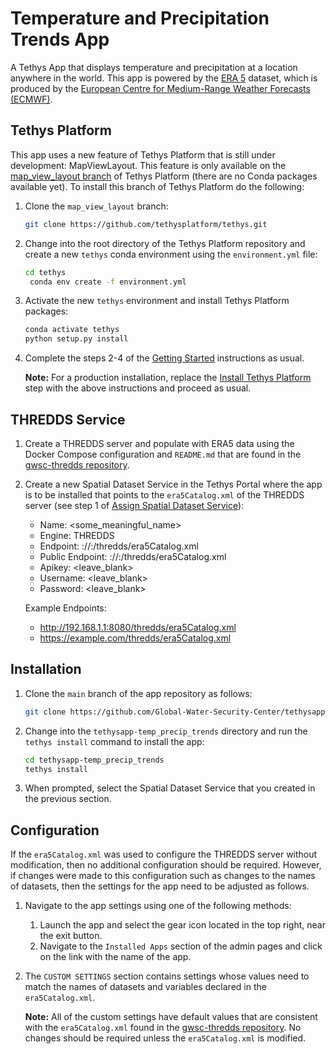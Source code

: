 # Temperature and Precipitation Trends App

A Tethys App that displays temperature and precipitation at a location anywhere in the world. This app is powered by the [ERA 5](https://www.ecmwf.int/en/forecasts/dataset/ecmwf-reanalysis-v5) dataset, which is produced by the [European Centre for Medium-Range Weather Forecasts (ECMWF)](https://www.ecmwf.int/).

## Tethys Platform

This app uses a new feature of Tethys Platform that is still under development: MapViewLayout. This feature is only available on the [map_view_layout branch](https://github.com/tethysplatform/tethys/tree/map_view_layout) of Tethys Platform (there are no Conda packages available yet). To install this branch of Tethys Platform do the following:

1. Clone the `map_view_layout` branch:

   ```bash
   git clone https://github.com/tethysplatform/tethys.git
   ```

2. Change into the root directory of the Tethys Platform repository and create a new `tethys` conda environment using the `environment.yml` file:

   ```bash
   cd tethys
    conda env create -f environment.yml
   ```

3. Activate the new `tethys` environment and install Tethys Platform packages:

   ```bash
   conda activate tethys
   python setup.py install
   ```

4. Complete the steps 2-4 of the [Getting Started](http://docs.tethysplatform.org/en/stable/installation.html) instructions as usual.

   **Note:** For a production installation, replace the [Install Tethys Platform](http://docs.tethysplatform.org/en/stable/installation/production/installation.html#id1) step with the above instructions and proceed as usual.

## THREDDS Service

1. Create a THREDDS server and populate with ERA5 data using the Docker Compose configuration and `README.md` that are found in the [gwsc-thredds repository](https://github.com/Global-Water-Security-Center/gwsc-thredds).

2. Create a new Spatial Dataset Service in the Tethys Portal where the app is to be installed that points to the `era5Catalog.xml` of the THREDDS server (see step 1 of [Assign Spatial Dataset Service](http://docs.tethysplatform.org/en/stable/tethys_sdk/tethys_services/spatial_dataset_services.html#assign-spatial-dataset-service)):

   * Name: <some_meaningful_name>
   * Engine: THREDDS
   * Endpoint: <protocol>://<host>:<ip>/thredds/era5Catalog.xml
   * Public Endpoint: <protocol>://<host>:<ip>/thredds/era5Catalog.xml
   * Apikey: <leave_blank>
   * Username: <leave_blank>
   * Password: <leave_blank>

   Example Endpoints: 
   * http://192.168.1.1:8080/thredds/era5Catalog.xml
   * https://example.com/thredds/era5Catalog.xml

## Installation

1. Clone the `main` branch of the app repository as follows:

   ```bash
   git clone https://github.com/Global-Water-Security-Center/tethysapp-temp_precip_trends.git
   ```

2. Change into the `tethysapp-temp_precip_trends` directory and run the `tethys install` command to install the app:

   ```bash
   cd tethysapp-temp_precip_trends
   tethys install
   ```

3. When prompted, select the Spatial Dataset Service that you created in the previous section.

## Configuration

If the `era5Catalog.xml` was used to configure the THREDDS server without modification, then no additional configuration should be required. However, if changes were made to this configuration such as changes to the names of datasets, then the settings for the app need to be adjusted as follows.

1. Navigate to the app settings using one of the following methods:
   1. Launch the app and select the gear icon located in the top right, near the exit button.
   2. Navigate to the `Installed Apps` section of the admin pages and click on the link with the name of the app.

2. The `CUSTOM SETTINGS` section contains settings whose values need to match the names of datasets and variables declared in the `era5Catalog.xml`.

   **Note:** All of the custom settings have default values that are consistent with the `era5Catalog.xml` found in the [gwsc-thredds repository](https://github.com/Global-Water-Security-Center/gwsc-thredds). No changes should be required unless the `era5Catalog.xml` is modified.